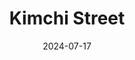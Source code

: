 ---
title: Kimchi Street
address: 11 Rue du Dr Goujon, 75012 Paris
date: 2024-07-17
ratings:
- 4
foodtags:
- coréen
countrycodes:
- KOR
cover: P1005473
---